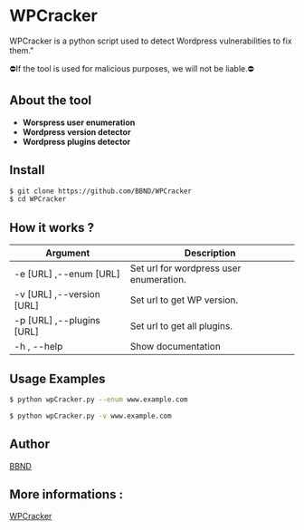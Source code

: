 # WPCracker
WPCracker is a python script used to detect Wordpress vulnerabilities to fix them."

⛔If the tool is used for malicious purposes, we will not be liable.⛔

## About the tool

- **Worspress user enumeration**
- **Wordpress version detector**
- **Wordpress plugins detector**

## Install

```sh
$ git clone https://github.com/BBND/WPCracker
$ cd WPCracker
```

## How it works ?

| Argument | Description |
| ------ | ------ |
| -e [URL] ,--enum [URL] | Set url for wordpress user enumeration. |
| -v [URL] ,--version [URL] | Set url to get WP version. |
| -p [URL] ,--plugins [URL]  | Set url to get all plugins. |
| -h , --help	  | Show documentation |

## Usage Examples

```sh
$ python wpCracker.py --enum www.example.com
```

```sh
$ python wpCracker.py -v www.example.com
```

## Author
[BBND](https://www.bbnd.eu)

## More informations :
[WPCracker](http://www.inspecting.site/wpCracker)
